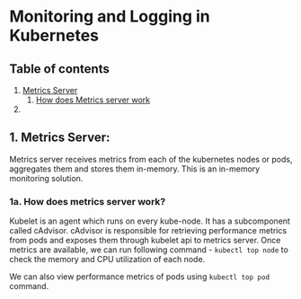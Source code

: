 # Monitoring and Logging in Kubernetes

## Table of contents

1. [Metrics Server](#1-metrics-server-)
    1. [How does Metrics server work](#1a-how-does-metrics-server-work)
2. 




## 1. Metrics Server:

Metrics server receives metrics from each of the kubernetes nodes or pods, aggregates them and stores them in-memory. This
is an in-memory monitoring solution. 

### 1a. How does metrics server work?

Kubelet is an agent which runs on every kube-node. It has a subcomponent called cAdvisor. cAdvisor is responsible for retrieving
performance metrics from pods and exposes them through kubelet api to metrics server. Once metrics are available, we can
run following command - ```kubectl top node``` to check the memory and CPU utilization of each node. 

We can also view performance metrics of pods using ```kubectl top pod``` command.